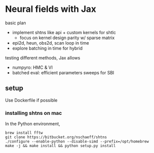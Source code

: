 # Neural fields with Jax

basic plan

- implement shtns like api + custom kernels for shtlc
  - focus on kernel design parity w/ sparse matrix
- epi2d, heun, obs2d, scan loop in time
- explore batching in time for hybrid

testing different methods, Jax allows

- numpyro: HMC & VI
- batched eval: efficient parameters sweeps for SBI

## setup

Use Dockerfile if possible 

### installing shtns on mac

In the Python environment,
```
brew install fftw
git clone https://bitbucket.org/nschaeff/shtns
./configure --enable-python --disable-simd --prefix=/opt/homebrew
make -j && make install && python setup.py install
```
